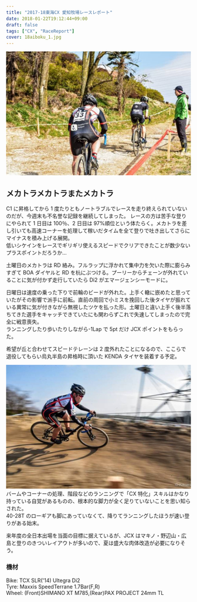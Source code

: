```yaml
---
title: "2017-18東海CX 愛知牧場レースレポート"
date: 2018-01-22T19:12:44+09:00
draft: false
tags: ["CX", "RaceReport"]
cover: 18aiboku_1.jpg
---
```


![image](18aiboku_1.jpg)

## メカトラメカトラまたメカトラ

C1 に昇格してから 1 度たりともノートラブルでレースを走り終えられていないのだが、今週末も不名誉な記録を継続してしまった。
レースの方は苦手な登りにやられて 1 日目は 100％、2 日目は 97%順位という体たらく。メカトラを差し引いても高速コーナーを処理して稼いだタイムを全て登りで吐き出してさらにマイナスを積み上げる展開。\
低いシケインをレースでギリギリ使えるスピードでクリアできたことが数少ないプラスポイントだろうか…

土曜日のメカトラは RD 絡み。フルラップに浮かれて集中力を欠いた際に膨らみすぎて BOA ダイヤルと RD を杭にぶつける。プーリーからチェーンが外れていることに気が付かず走行していたら Di2 がエマージェンシーモードに。

日曜日は速度の乗った下りで前輪のビードが外れた。上手く轍に嵌めたと思っていたがその影響で派手に前転。直前の周回で小ミスを挽回した後タイヤが振れている異常に気が付きながら無視したツケを払った形。土曜日と違い上手く後半落ちてきた選手をキャッチできていたにも関わらずこれで失速してしまったので完全に戦意喪失。\
ランニングしたり歩いたりしながら-1Lap で 5pt だけ JCX ポイントをもらった。

希望が丘と合わせてスピードテレーンは 2 度外れたことになるので、ここらで退役してもらい烏丸半島の昇格時に頂いた KENDA タイヤを装着する予定。

![image](18aiboku_2.jpg)
バームやコーナーの処理、階段などのランニングで「CX 特化」スキルはかなり持っている自覚があるものの、根本的な脚力が全く足りていないことを思い知らされた。\
40-28T のローギアも脚にあっていなくて、降りてランニングしたほうが速い登りがある始末。

来年度の全日本出場を当面の目標に据えているが、JCX はマキノ・野辺山・広島と登りのきついレイアウトが多いので、夏は盛大な肉体改造が必要になりそう。

### 機材

Bike: TCX SLR('14) Ultegra Di2\
Tyre: Maxxis SpeedTerrane 1.7Bar(F,R)\
Wheel: (Front)SHIMANO XT M785,(Rear)PAX PROJECT 24mm TL

<LinkBox isAmazonLink url="http://www.amazon.co.jp/exec/obidos/ASIN/B01M8LR2G6/gensobunya-22/ref=nosim/" />
